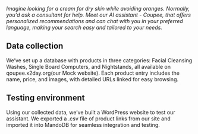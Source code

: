 _Imagine looking for a cream for dry skin while avoiding oranges. Normally, you'd ask a consultant for help. Meet our AI assistant - Coupee, that offers personalized recommendations and can chat with you in your preferred language, making your search easy and tailored to your needs._

## Data collection
We’ve set up a database with products in three categories: Facial Cleansing Washes, Single Board Computers, and Nightstands, all available on qoupee.x2day.org(our Mock website). Each product entry includes the name, price, and images, with detailed URLs linked for easy browsing.

## Testing environment 
Using our collected data, we’ve built a WordPress website to test our assistant. We exported a .csv file of product links from our site and imported it into MandoDB for seamless integration and testing.

